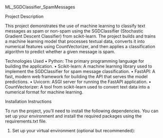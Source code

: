 ML_SGDClassifier_SpamMessages

Project Description

This project demonstrates the use of machine learning to classify text messages as spam or non-spam using the SGDClassifier (Stochastic Gradient Descent Classifier) from scikit-learn. The project builds and trains a machine learning model that processes textual data, converts it into numerical features using CountVectorizer, and then applies a classification algorithm to predict whether a given message is spam.

Technologies Used
	•	Python: The primary programming language for building the application.
	•	Scikit-learn: A machine learning library used to implement the SGDClassifier for spam message classification.
	•	FastAPI: A fast, modern web framework for building the API that serves the model predictions.
	•	Uvicorn: ASGI server for running the FastAPI application.
	•	CountVectorizer: A tool from scikit-learn used to convert text data into a numerical format for machine learning.

Installation Instructions

To run the project, you’ll need to install the following dependencies. You can set up your environment and install the required packages using the requirements.txt file.

1. Set up your virtual environment (optional but recommended):
